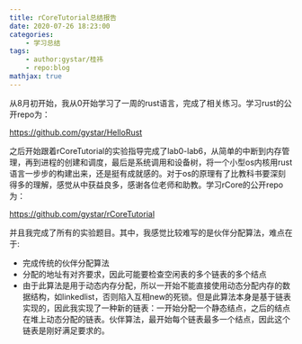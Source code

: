 ```yaml
---
title: rCoreTutorial总结报告
date: 2020-07-26 18:23:00
categories:
	- 学习总结
tags:
	- author:gystar/桂祎
	- repo:blog
mathjax: true
---
```

从8月初开始，我从0开始学习了一周的rust语言，完成了相关练习。学习rust的公开repo为：

https://github.com/gystar/HelloRust

之后开始跟着rCoreTutorial的实验指导完成了lab0-lab6，从简单的中断到内存管理，再到进程的创建和调度，最后是系统调用和设备树，将一个小型os内核用rust语言一步步的构建出来，还是挺有成就感的。对于os的原理有了比教科书要深刻得多的理解，感觉从中获益良多，感谢各位老师和助教。学习rCore的公开repo为：

https://github.com/gystar/rCoreTutorial

并且我完成了所有的实验题目。其中，我感觉比较难写的是伙伴分配算法，难点在于:

- 完成传统的伙伴分配算法
- 分配的地址有对齐要求，因此可能要检查空闲表的多个链表的多个结点
- 由于此算法是用于动态内存分配，所以一开始不能直接使用动态分配内存的数据结构，如linkedlist，否则陷入互相new的死锁。但是此算法本身是基于链表实现的，因此我实现了一种新的链表：一开始分配一个静态结点，之后的结点在堆上动态分配的链表。伙伴算法，最开始每个链表最多一个结点，因此这个链表是刚好满足要求的。

